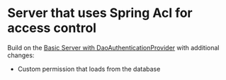 Server that uses Spring Acl for access control
========================

Build on the [Basic Server with DaoAuthenticationProvider](../basic-server-userdetails-db/README.md) with additional changes:
- Custom permission that loads from the database


